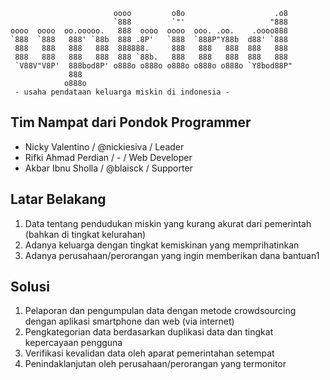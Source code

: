 ```
                       oooo         o8o                    .o8  
                       `888         `"'                   "888  
oooo  oooo  oo.ooooo.   888  oooo  oooo  ooo. .oo.    .oooo888  
`888  `888   888' `88b  888 .8P'   `888  `888P"Y88b  d88' `888  
 888   888   888   888  888888.     888   888   888  888   888  
 888   888   888   888  888 `88b.   888   888   888  888   888  
 `V88V"V8P'  888bod8P' o888o o888o o888o o888o o888o `Y8bod88P" 
             888                                                
            o888o                                               
 - usaha pendataan keluarga miskin di indonesia -                   
```
## Tim Nampat dari Pondok Programmer
- Nicky Valentino / @nickiesiva / Leader
- Rifki Ahmad Perdian / - / Web Developer
- Akbar Ibnu Sholla / @blaisck / Supporter

## Latar Belakang
1. Data tentang pendudukan miskin yang kurang akurat dari pemerintah (bahkan di tingkat kelurahan)
2. Adanya keluarga dengan tingkat kemiskinan yang memprihatinkan
3. Adanya perusahaan/perorangan yang ingin memberikan dana bantuan1

## Solusi
1. Pelaporan dan pengumpulan data dengan metode crowdsourcing dengan aplikasi smartphone dan web (via internet)
2. Pengkategorian data berdasarkan duplikasi data dan tingkat kepercayaan pengguna
3. Verifikasi kevalidan data oleh aparat pemerintahan setempat
4. Penindaklanjutan oleh perusahaan/perorangan yang termonitor
